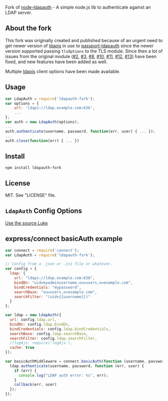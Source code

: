 Fork of [node-ldapauth](https://github.com/trentm/node-ldapauth) - A simple node.js lib to authenticate against an LDAP server.

## About the fork

This fork was originally created and published because of an urgent need to get newer version of [ldapjs](http://ldapjs.org/) in use to [passport-ldapauth](https://github.com/vesse/passport-ldapauth) since the newer version supported passing `tlsOptions` to the TLS module. Since then a lot of issues from the original module ([#2](https://github.com/trentm/node-ldapauth/issues/2), [#3](https://github.com/trentm/node-ldapauth/issues/3), [#8](https://github.com/trentm/node-ldapauth/issues/8), [#10](https://github.com/trentm/node-ldapauth/issues/10), [#11](https://github.com/trentm/node-ldapauth/issues/11), [#12](https://github.com/trentm/node-ldapauth/issues/12), [#13](https://github.com/trentm/node-ldapauth/pull/13)) have been fixed, and new features have been added as well.

Multiple [ldapjs](http://ldapjs.org/) client options have been made available.

## Usage

```javascript
var LdapAuth = require('ldapauth-fork');
var options = {
    url: 'ldaps://ldap.example.com:636',
    ...
};
var auth = new LdapAuth(options);
...
auth.authenticate(username, password, function(err, user) { ... });
...
auth.close(function(err) { ... })
```

## Install

    npm install ldapauth-fork


## License

MIT. See "LICENSE" file.


## `LdapAuth` Config Options

[Use the source Luke](https://github.com/vesse/node-ldapauth-fork/blob/master/lib/ldapauth.js#L35-L105)


## express/connect basicAuth example

```javascript
var connect = require('connect');
var LdapAuth = require('ldapauth-fork');

// Config from a .json or .ini file or whatever.
var config = {
  ldap: {
    url: "ldaps://ldap.example.com:636",
    bindDn: "uid=myadminusername,ou=users,o=example.com",
    bindCredentials: "mypassword",
    searchBase: "ou=users,o=example.com",
    searchFilter: "(uid={{username}})"
  }
};

var ldap = new LdapAuth({
  url: config.ldap.url,
  bindDn: config.ldap.bindDn,
  bindCredentials: config.ldap.bindCredentials,
  searchBase: config.ldap.searchBase,
  searchFilter: config.ldap.searchFilter,
  //log4js: require('log4js'),
  cache: true
});

var basicAuthMiddleware = connect.basicAuth(function (username, password, callback) {
  ldap.authenticate(username, password, function (err, user) {
    if (err) {
      console.log("LDAP auth error: %s", err);
    }
    callback(err, user)
  });
});
```
